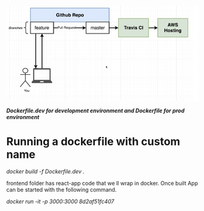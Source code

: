 ![worflow-diagram](Images/image1.png)

*****Dockerfile.dev for development environment and Dockerfile for prod environment*****

# Running a dockerfile with custom name
_docker build -f Dockerfile.dev ._

frontend folder has react-app code that we ll wrap in docker. Once built App can be started with the following command.

_docker run -it -p 3000:3000 8d2af51fc407_
